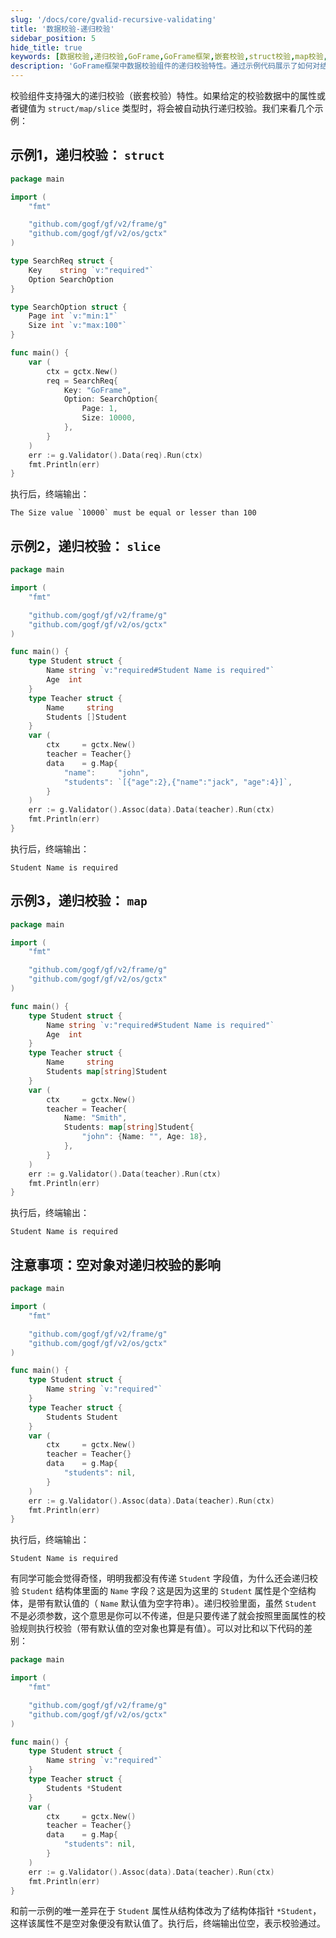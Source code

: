 ```yaml
---
slug: '/docs/core/gvalid-recursive-validating'
title: '数据校验-递归校验'
sidebar_position: 5
hide_title: true
keywords: [数据校验,递归校验,GoFrame,GoFrame框架,嵌套校验,struct校验,map校验,slice校验,校验组件,GoFrame Validator]
description: 'GoFrame框架中数据校验组件的递归校验特性。通过示例代码展示了如何对结构体、切片及映射类型的数据进行嵌套校验，实现对复杂数据结构的有效验证。特别说明了在递归校验中空对象的处理方法，以及带有默认值的空对象将被视为已传递并被校验。'
---
```


校验组件支持强大的递归校验（嵌套校验）特性。如果给定的校验数据中的属性或者键值为 `struct/map/slice` 类型时，将会被自动执行递归校验。我们来看几个示例：

## 示例1，递归校验： `struct`

```go
package main

import (
    "fmt"

    "github.com/gogf/gf/v2/frame/g"
    "github.com/gogf/gf/v2/os/gctx"
)

type SearchReq struct {
    Key    string `v:"required"`
    Option SearchOption
}

type SearchOption struct {
    Page int `v:"min:1"`
    Size int `v:"max:100"`
}

func main() {
    var (
        ctx = gctx.New()
        req = SearchReq{
            Key: "GoFrame",
            Option: SearchOption{
                Page: 1,
                Size: 10000,
            },
        }
    )
    err := g.Validator().Data(req).Run(ctx)
    fmt.Println(err)
}
```

执行后，终端输出：

```
The Size value `10000` must be equal or lesser than 100
```

## 示例2，递归校验： `slice`

```go
package main

import (
    "fmt"

    "github.com/gogf/gf/v2/frame/g"
    "github.com/gogf/gf/v2/os/gctx"
)

func main() {
    type Student struct {
        Name string `v:"required#Student Name is required"`
        Age  int
    }
    type Teacher struct {
        Name     string
        Students []Student
    }
    var (
        ctx     = gctx.New()
        teacher = Teacher{}
        data    = g.Map{
            "name":     "john",
            "students": `[{"age":2},{"name":"jack", "age":4}]`,
        }
    )
    err := g.Validator().Assoc(data).Data(teacher).Run(ctx)
    fmt.Println(err)
}
```

执行后，终端输出：

```
Student Name is required
```

## 示例3，递归校验： `map`

```go
package main

import (
    "fmt"

    "github.com/gogf/gf/v2/frame/g"
    "github.com/gogf/gf/v2/os/gctx"
)

func main() {
    type Student struct {
        Name string `v:"required#Student Name is required"`
        Age  int
    }
    type Teacher struct {
        Name     string
        Students map[string]Student
    }
    var (
        ctx     = gctx.New()
        teacher = Teacher{
            Name: "Smith",
            Students: map[string]Student{
                "john": {Name: "", Age: 18},
            },
        }
    )
    err := g.Validator().Data(teacher).Run(ctx)
    fmt.Println(err)
}
```

执行后，终端输出：

```
Student Name is required
```

## 注意事项：空对象对递归校验的影响

```go
package main

import (
    "fmt"

    "github.com/gogf/gf/v2/frame/g"
    "github.com/gogf/gf/v2/os/gctx"
)

func main() {
    type Student struct {
        Name string `v:"required"`
    }
    type Teacher struct {
        Students Student
    }
    var (
        ctx     = gctx.New()
        teacher = Teacher{}
        data    = g.Map{
            "students": nil,
        }
    )
    err := g.Validator().Assoc(data).Data(teacher).Run(ctx)
    fmt.Println(err)
}
```

执行后，终端输出：

```
Student Name is required
```

有同学可能会觉得奇怪，明明我都没有传递 `Student` 字段值，为什么还会递归校验 `Student` 结构体里面的 `Name` 字段？这是因为这里的 `Student` 属性是个空结构体，是带有默认值的（ `Name` 默认值为空字符串）。递归校验里面，虽然 `Student` 不是必须参数，这个意思是你可以不传递，但是只要传递了就会按照里面属性的校验规则执行校验（带有默认值的空对象也算是有值）。可以对比和以下代码的差别：

```go
package main

import (
    "fmt"

    "github.com/gogf/gf/v2/frame/g"
    "github.com/gogf/gf/v2/os/gctx"
)

func main() {
    type Student struct {
        Name string `v:"required"`
    }
    type Teacher struct {
        Students *Student
    }
    var (
        ctx     = gctx.New()
        teacher = Teacher{}
        data    = g.Map{
            "students": nil,
        }
    )
    err := g.Validator().Assoc(data).Data(teacher).Run(ctx)
    fmt.Println(err)
}
```

和前一示例的唯一差异在于 `Student` 属性从结构体改为了结构体指针 `*Student`，这样该属性不是空对象便没有默认值了。执行后，终端输出位空，表示校验通过。